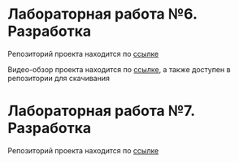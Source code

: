# Лабораторная работа №6. Разработка

Репозиторий проекта находится по [ссылке](https://github.com/nikita220800/play-news 'ссылке')

Видео-обзор проекта находится по [ссылке](https://github.com/nikita220800/play-news/tree/master/__LABS/Lab_6-7 'ссылке'), а также доступен в репозитории для скачивания

# Лабораторная работа №7. Разработка

Репозиторий проекта находится по [ссылке](https://github.com/nikita220800/play-news 'ссылке')
